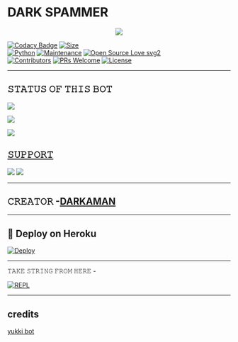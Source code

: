 # DARK SPAMMER

<p align="center">
  <img src="https://telegra.ph/file/435d5ce495ed3df2d3f8f.jpg">
</p>


[![Codacy Badge](https://api.codacy.com/project/badge/Grade/f7c51539e67b483bb8d7749acca51d3a)](https://app.codacy.com/gh/darkaman5/dark-spam-bot?utm_source=github.com&utm_medium=referral&utm_content=darkaman5/dark-spam-bot&utm_campaign=Badge_Grade_Settings)
[![Size](https://img.shields.io/github/repo-size/darkaman5/dark-spam-bot?style=flat-square&color=green)](https://github.com/darkaman5/dark-spam-bot/)   
[![Python](https://img.shields.io/badge/Python-v3.9-blue)](https://www.python.org/)
[![Maintenance](https://img.shields.io/badge/Maintained%3F-yes-green.svg)](https://github.com/darkaman5/dark-spam-bot/graphs/commit-activity)
[![Open Source Love svg2](https://badges.frapsoft.com/os/v2/open-source.svg?v=103)](https://github.com/darkaman5/dark-spam-bot)   
[![Contributors](https://img.shields.io/github/contributors/darkaman5/dark-spam-bot?style=flat-square&color=green)](https://github.com/darkaman5/dark-spam-bot/graphs/contributors)
[![PRs Welcome](https://img.shields.io/badge/PRs-welcome-brightgreen.svg?style=flat-square)](https://makeapullrequest.com)
[![License](https://img.shields.io/badge/License-AGPL-blue)](https://github.com/darkaman5/dark-spam-bot/blob/main/LICENSE)

----

## 𝚂𝚃𝙰𝚃𝚄𝚂 𝙾𝙵 𝚃𝙷𝙸𝚂 𝙱𝙾𝚃 
<p align="left"><a href="https://github.com/darkaman5/dark-spam-bot/network/members"><img src="https://img.shields.io/github/forks/darkaman5/dark-spam-bot?label=Forks&logoColor=Black&style=social"></a><p align="left"><a href="https://github.com/darkaman5/dark-spam-bot/stargazers"><img src="https://img.shields.io/github/stars/darkaman5/dark-spam-bot?logoColor=Blue&style=social"></a><p align="left"><a href="https://github.com/darkaman5/dark-spam-bot"></a><p align="left"><a href="https://github.com/darkaman5/dark-spam-bot?"><img src="https://img.shields.io/github/last-commit/datkaman5/deadly-spam-bot?style=plastic"></

-------------------------------------------------

## 𝚂𝚄𝙿𝙿𝙾𝚁𝚃 
                          
<a href="https://t.me/dark5_spam_bot"><img src="https://img.shields.io/badge/Join-SUPPORT%20GROUP-red.svg?logo=Telegram"></a>
<a href="https://t.me/dark5_spammer"><img src="https://img.shields.io/badge/Join-SUPPORT%20CHANNEL-red.svg?logo=Telegram"></a>

-------------------------------------------------

## 𝙲𝚁𝙴𝙰𝚃𝙾𝚁 -[DARKAMAN](https://t.me/DARKAMAN)

-------------------------------------------------

## 🚀 Deploy on Heroku 
[![Deploy](https://www.herokucdn.com/deploy/button.svg)](https://dashboard.heroku.com/new?template=https%3A%2F%2Fgithub.com%2Fdarkaman5%2FDARK-SPAM-BOT)

------------------------------------------------

𝚃𝙰𝙺𝙴 𝚂𝚃𝚁𝙸𝙽𝙶 𝙵𝚁𝙾𝙼 𝙷𝙴𝚁𝙴 - 

[![REPL](https://repl.it/badge/github/spandey112/SensibleUserbot)](https://replit.com/@darkaman5/DARK#main.py)
    
-------------------------------------------------

## credits 

[yukki bot](https://github.com/YukkiBot/YukkiMultiSpamBot)
